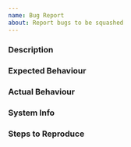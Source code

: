```yaml
---
name: Bug Report
about: Report bugs to be squashed
---
```


### Description

### Expected Behaviour

### Actual Behaviour

### System Info

### Steps to Reproduce
